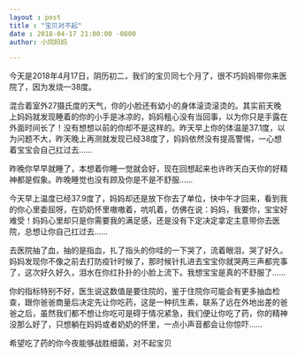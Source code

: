 ```yaml
---
layout : post
title : "宝贝对不起"
date : 2018-04-17 21:00:00 -0800
author: 小同妈妈

---
```

今天是2018年4月17日，阴历初二，我们的宝贝同七个月了，很不巧妈妈带你来医院了，因为发烧—38度。

混合着室外27摄氏度的天气，你的小脸还有幼小的身体滚烫滚烫的。其实前天晚上妈妈就发现睡着的你的小手是冰凉的，妈妈粗心没有当回事，以为你只是手露在外面时间长了！没有想想以前的你却不是这样的。昨天早上你的体温是37.1度，以为问题不大，昨天晚上再测就发现已经38度了，妈妈依然没有提高警惕，一心想着宝宝会自己扛过去……

昨晚你早早就睡了，本想着你睡一觉就会好，现在回想起来也许昨天白天你的好精神都是假象。昨晚睡觉也没有顾及你是不是不舒服……

今天早上温度已经37.9度了，妈妈却还是放下你去了单位，快中午才回来，看到我的你心里委屈呀，在奶奶怀里嗷嗷着，吭叽着，仿佛在说：妈妈，我要你，宝宝好难受！妈妈心里却只是你需要我的满足感，还是没有下定决定拿定主意带你去医院，总想让你自己扛过去……

去医院抽了血，抽的是指血，扎了指头的你哇的一下哭了，流着眼泪，哭了好久。妈妈发现你不像之前去打防疫针时候了，那时候针扎进去宝宝你就哭两三声都完事了，这次好久好久，泪水在你红扑扑的小脸上流下。我想宝宝是真的不舒服了……

你的指标特别不好，医生说这数值是要住院的，鉴于住院你可能会有更多抽血检查，跟你爸爸商量后决定先让你吃药，这是一种抗生素，联系了远在外地出差的爸爸之后，虽然我们都不想让你吃可是碍于情况紧急，我们便让你吃了药，你的精神没那么好了，只想躺在妈妈或者奶奶的怀里，一点小声音都会让你惊吓……

希望吃了药的你今夜能够战胜细菌，对不起宝贝
